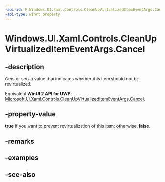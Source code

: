 ```yaml
---
-api-id: P:Windows.UI.Xaml.Controls.CleanUpVirtualizedItemEventArgs.Cancel
-api-type: winrt property
---
```


<!-- Property syntax
public bool Cancel { get;  set; }
-->

# Windows.UI.Xaml.Controls.CleanUpVirtualizedItemEventArgs.Cancel

## -description
Gets or sets a value that indicates whether this item should not be revirtualized.

Equivalent **WinUI 2 API for UWP**: [Microsoft.UI.Xaml.Controls.CleanUpVirtualizedItemEventArgs.Cancel](/windows/winui/api/microsoft.ui.xaml.controls.cleanupvirtualizeditemeventargs.cancel).

## -property-value
**true** if you want to prevent revirtualization of this item; otherwise, **false**.

## -remarks

## -examples

## -see-also
